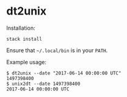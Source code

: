 # dt2unix

Installation:

```
stack install
```

Ensure that `~/.local/bin` is in your `PATH`.

Example usage:

```
$ dt2unix --date "2017-06-14 00:00:00 UTC"
1497398400
$ unix2dt --date 1497398400
2017-06-14 00:00:00 UTC
```

